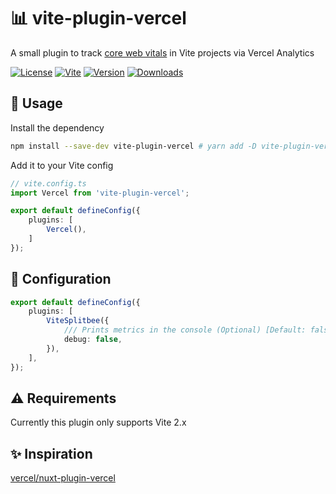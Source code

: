 # 📊 vite-plugin-vercel

A small plugin to track [core web vitals](https://web.dev/vitals/) in Vite projects via Vercel Analytics

[![License](https://img.shields.io/badge/-MIT-f56565.svg?longCache=true&style=for-the-badge)](https://github.com/nurodev/vite-plugin-vercel/blob/main/LICENSE)
[![Vite](https://img.shields.io/badge/-vite%202.x-3eaf7c.svg?longCache=true&style=for-the-badge)](https://vitejs.dev)
[![Version](https://img.shields.io/npm/v/vite-plugin-vercel?label=%20&style=for-the-badge)](https://www.npmjs.com/package/vite-plugin-vercel)
[![Downloads](https://img.shields.io/npm/dm/vite-plugin-vercel?label=%20&logo=Docusign&logoColor=white&style=for-the-badge)](https://www.npmjs.com/package/vite-plugin-vercel)

## 🦄 Usage

Install the dependency
```bash
npm install --save-dev vite-plugin-vercel # yarn add -D vite-plugin-vercel
```

Add it to your Vite config
```typescript
// vite.config.ts
import Vercel from 'vite-plugin-vercel';

export default defineConfig({
    plugins: [
        Vercel(),
    ]
});
```

## 🔧 Configuration

```typescript
export default defineConfig({
    plugins: [
        ViteSplitbee({
            /// Prints metrics in the console (Optional) [Default: false]
            debug: false,
        }),
    ],
});
```

## ⚠️ Requirements

Currently this plugin only supports Vite 2.x


## ✨ Inspiration

[vercel/nuxt-plugin-vercel](https://github.com/vercel/nuxt-plugin-vercel)
